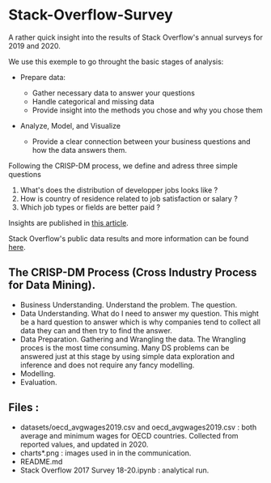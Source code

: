 # Stack-Overflow-Survey

A rather quick insight into the results of Stack Overflow's annual surveys for 2019 and 2020. 

We use this exemple to go throught the basic stages of analysis:

* Prepare data:
    * Gather necessary data to answer your questions
    * Handle categorical and missing data
    * Provide insight into the methods you chose and why you chose them

* Analyze, Model, and Visualize
    * Provide a clear connection between your business questions and how the data answers them.

Following the CRISP-DM process, we define and adress three simple questions

1. What's does the distribution of developper jobs looks like ?  
2. How is country of residence related to job satisfaction or salary ?
3. Which job types or fields are better paid ?

Insights are published in [this article](https://sbadillow.medium.com/what-developers-are-doing-earning-worldwide-e317a4117c1e). 

Stack Overflow's public data results and more information can be found [here](https://insights.stackoverflow.com/survey).

## The CRISP-DM Process (Cross Industry Process for Data Mining).
* Business Understanding. Understand the problem. The question.
* Data Understanding. What do I need to answer my question. This might be a hard question to answer which is why companies tend to collect all data they can and then try to find the answer.
* Data Preparation. Gathering and Wrangling the data. The Wrangling proces is the most time consuming. Many DS problems can be answered just at this stage by using simple data exploration and inference and does not require any fancy modelling.
* Modelling.
* Evaluation.


## Files :

* datasets/oecd_avgwages2019.csv and oecd_avgwages2019.csv : both average and minimum wages for OECD countries. Collected from reported values, and updated in 2020. 
* charts*.png : images used in in the communication.
* README.md
* Stack Overflow 2017 Survey 18-20.ipynb : analytical run.

